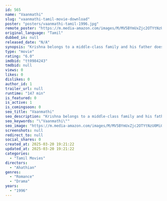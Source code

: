 ```yaml
---
id: 565
name: "Vaanmathi"
slug: "vaanmathi-tamil-movie-download"
poster: "posters/vaanmathi-tamil-1996.jpg"
remote_poster: "https://m.media-amazon.com/images/M/MV5BYmUxZjc2OTYtNzU0Mi00ZjAwLWEyMmQtMmE1OWUxNjE1NGZkXkEyXkFqcGdeQXVyMTEzNzg0Mjkx._V1_SX300.jpg"
original_language: "Tamil"
dubbed_in: null
released_date: "N/A"
synopsis: "Krishna belongs to a middle-class family and his father does not have a very good reputation. Krishna falls in love with Vaanmathi, the daughter of a rich businesswoman who is against the alliance."
type: "movie"
rating: "6.0"
imdbid: "tt0984243"
tmdbid: null
views: 0
likes: 0
dislikes: 0
author_id: 1
trailer_url: null
runtime: "147 min"
is_featured: 0
is_active: 1
is_comingsoon: 0
seo_title: "Vaanmathi"
seo_description: "Krishna belongs to a middle-class family and his father does not have a very good reputation. Krishna falls in love with Vaanmathi, the daughter of a rich businesswoman who is against the alliance."
seo_keywords: "\"Vaanmathi\""
seo_image: "https://m.media-amazon.com/images/M/MV5BYmUxZjc2OTYtNzU0Mi00ZjAwLWEyMmQtMmE1OWUxNjE1NGZkXkEyXkFqcGdeQXVyMTEzNzg0Mjkx._V1_SX300.jpg"
screenshots: null
redirect_to: null
social_shares: 0
created_at: 2025-03-20 19:21:22
updated_at: 2025-03-20 19:21:22
categories:
  - "Tamil Movies"
directors:
  - "Ahathian"
genres:
  - "Romance"
  - "Drama"
years:
  - "1996"
---
```

